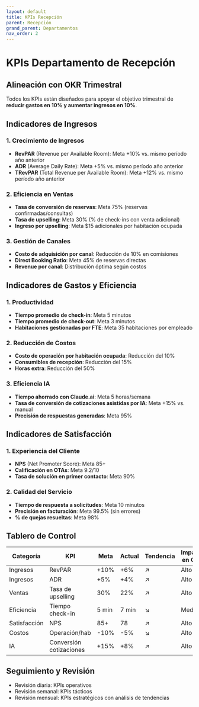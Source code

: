 ```yaml
---
layout: default
title: KPIs Recepción
parent: Recepción
grand_parent: Departamentos
nav_order: 2
---
```


# KPIs Departamento de Recepción

## Alineación con OKR Trimestral

Todos los KPIs están diseñados para apoyar el objetivo trimestral de **reducir gastos en 10% y aumentar ingresos en 10%**.

## Indicadores de Ingresos

### 1. Crecimiento de Ingresos
- **RevPAR** (Revenue per Available Room): Meta +10% vs. mismo período año anterior
- **ADR** (Average Daily Rate): Meta +5% vs. mismo período año anterior
- **TRevPAR** (Total Revenue per Available Room): Meta +12% vs. mismo período año anterior

### 2. Eficiencia en Ventas
- **Tasa de conversión de reservas**: Meta 75% (reservas confirmadas/consultas)
- **Tasa de upselling**: Meta 30% (% de check-ins con venta adicional)
- **Ingreso por upselling**: Meta $15 adicionales por habitación ocupada

### 3. Gestión de Canales
- **Costo de adquisición por canal**: Reducción de 10% en comisiones
- **Direct Booking Ratio**: Meta 45% de reservas directas
- **Revenue por canal**: Distribución óptima según costos

## Indicadores de Gastos y Eficiencia

### 1. Productividad
- **Tiempo promedio de check-in**: Meta 5 minutos
- **Tiempo promedio de check-out**: Meta 3 minutos
- **Habitaciones gestionadas por FTE**: Meta 35 habitaciones por empleado

### 2. Reducción de Costos
- **Costo de operación por habitación ocupada**: Reducción del 10%
- **Consumibles de recepción**: Reducción del 15%
- **Horas extra**: Reducción del 50%

### 3. Eficiencia IA
- **Tiempo ahorrado con Claude.ai**: Meta 5 horas/semana
- **Tasa de conversión de cotizaciones asistidas por IA**: Meta +15% vs. manual
- **Precisión de respuestas generadas**: Meta 95%

## Indicadores de Satisfacción

### 1. Experiencia del Cliente
- **NPS** (Net Promoter Score): Meta 85+
- **Calificación en OTAs**: Meta 9.2/10
- **Tasa de solución en primer contacto**: Meta 90%

### 2. Calidad del Servicio
- **Tiempo de respuesta a solicitudes**: Meta 10 minutos
- **Precisión en facturación**: Meta 99.5% (sin errores)
- **% de quejas resueltas**: Meta 98%

## Tablero de Control

| Categoría | KPI | Meta | Actual | Tendencia | Impacto en OKR |
|-----------|-----|------|--------|-----------|----------------|
| Ingresos | RevPAR | +10% | +6% | ↗️ | Alto |
| Ingresos | ADR | +5% | +4% | ↗️ | Alto |
| Ventas | Tasa de upselling | 30% | 22% | ↗️ | Alto |
| Eficiencia | Tiempo check-in | 5 min | 7 min | ↘️ | Medio |
| Satisfacción | NPS | 85+ | 78 | ↗️ | Alto |
| Costos | Operación/hab | -10% | -5% | ↘️ | Alto |
| IA | Conversión cotizaciones | +15% | +8% | ↗️ | Alto |

## Seguimiento y Revisión

- Revisión diaria: KPIs operativos
- Revisión semanal: KPIs tácticos
- Revisión mensual: KPIs estratégicos con análisis de tendencias